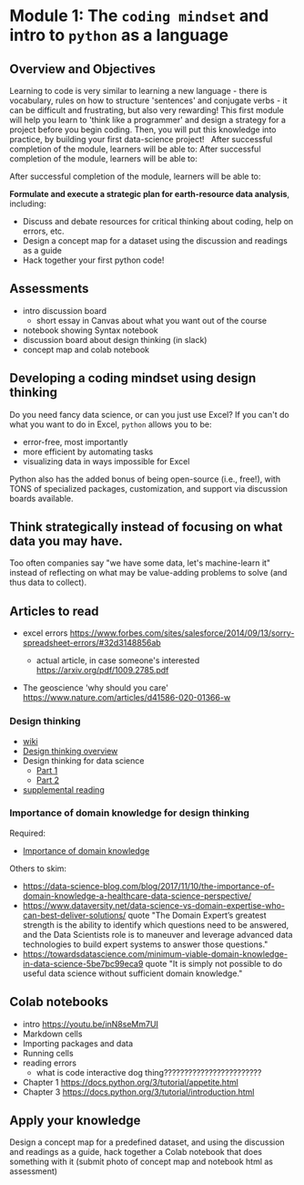 # Module 1: The `coding mindset` and intro to `python` as a language

## Overview and Objectives

Learning to code is very similar to learning a new language - there is vocabulary, rules on how to structure 'sentences' and conjugate verbs - it can be difficult and frustrating, but also very rewarding! This first module will help you learn to 'think like a programmer' and design a strategy for a project before you begin coding. Then, you will put this knowledge into practice, by building your first data-science project!
&nbsp;
After successful completion of the module, learners will be able to:
After successful completion of the module, learners will be able to:

After successful completion of the module, learners will be able to:

**Formulate and execute a strategic plan for earth-resource data analysis**, including:
- Discuss and debate resources for critical thinking about coding, help on errors, etc.
- Design a concept map for a dataset using the discussion and readings as a guide
- Hack together your first python code!

## Assessments
- intro discussion board
  - short essay in Canvas about what you want out of the course
- notebook showing Syntax notebook
- discussion board about design thinking (in slack)
- concept map and colab notebook

## Developing a coding mindset using design thinking

Do you need fancy data science, or can you just use Excel? If you can't do what you want to do in Excel, `python` allows you to be:
- error-free, most importantly
- more efficient by automating tasks
- visualizing data in ways impossible for Excel

Python also has the added bonus of being open-source (i.e., free!), with TONS of specialized packages, customization, and support via discussion boards available.

## Think strategically instead of focusing on what data you may have.
Too often companies say "we have some data, let's machine-learn it" instead of reflecting on what may be value-adding problems to solve (and thus data to collect).

## Articles to read
- excel errors https://www.forbes.com/sites/salesforce/2014/09/13/sorry-spreadsheet-errors/#32d3148856ab
  - actual article, in case someone's interested https://arxiv.org/pdf/1009.2785.pdf

- The geoscience 'why should you care' https://www.nature.com/articles/d41586-020-01366-w

### Design thinking
- [wiki](https://en.wikipedia.org/wiki/Design_thinking)
- [Design thinking overview](https://faculty.ai/blog/powering-data-science-with-design-thinking/)
- Design thinking for data science
  - [Part 1](https://www.linkedin.com/pulse/design-thinking-mindset-data-scientist-part-1-michael-taylor/)
  - [Part 2](https://www.linkedin.com/pulse/design-thinking-mindset-data-scientist-part-2-michael-taylor/)
- [supplemental reading](https://www.infoq.com/articles/data-science-organization-framework/)

### Importance of domain knowledge for design thinking
Required:
- [Importance of domain knowledge](https://www.linkedin.com/pulse/role-domain-knowledge-data-science-patrick-bangert/)

Others to skim:
- https://data-science-blog.com/blog/2017/11/10/the-importance-of-domain-knowledge-a-healthcare-data-science-perspective/
- https://www.dataversity.net/data-science-vs-domain-expertise-who-can-best-deliver-solutions/ quote "The Domain Expert’s greatest strength is the ability to identify which questions need to be answered, and the Data Scientists role is to maneuver and leverage advanced data technologies to build expert systems to answer those questions."
- https://towardsdatascience.com/minimum-viable-domain-knowledge-in-data-science-5be7bc99eca9 quote "It is simply not possible to do useful data science without sufficient domain knowledge."

## Colab notebooks
- intro https://youtu.be/inN8seMm7UI
- Markdown cells
- Importing packages and data
- Running cells
- reading errors
  - what is code interactive dog thing????????????????????????
- Chapter 1 https://docs.python.org/3/tutorial/appetite.html
- Chapter 3 https://docs.python.org/3/tutorial/introduction.html

## Apply your knowledge
Design a concept map for a predefined dataset, and using the discussion and readings as a guide, hack together a Colab notebook that does something with it (submit photo of concept map and notebook html as assessment)
